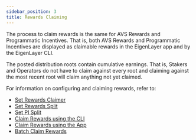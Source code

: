 ```yaml
---
sidebar_position: 3
title: Rewards Claiming
---
```


The process to claim rewards is the same for AVS Rewards and Programmatic Incentives. That is, both AVS Rewards and Programmatic
Incentives are displayed as claimable rewards in the EigenLayer app and by the EigenLayer CLI.

The posted distribution roots contain cumulative earnings. That is, Stakers and Operators do not have to claim against every
root and claiming against the most recent root will claim anything not yet claimed.

For information on configuring and claiming rewards, refer to:
* [Set Rewards Claimer](../../../operators/operate-eigenlayer-node/howto/confirgurerewards/set-rewards-claimer.md) 
* [Set Rewards Split](../../../operators/operate-eigenlayer-node/howto/confirgurerewards/set-rewards-split.md)
* [Set PI Split](../../../operators/operate-eigenlayer-node/howto/confirgurerewards/set-pi-split.md)
* [Claim Rewards using the CLI](../../../operators/operate-eigenlayer-node/howto/claimrewards/claim-rewards-cli.mdx)
* [Claim Rewards using the App](../../../restakers/howto/claim-rewards-app.md)
* [Batch Claim Rewards](../../../operators/operate-eigenlayer-node/howto/claimrewards/batch-claim-rewards.md)
